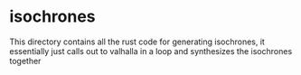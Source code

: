 # isochrones

This directory contains all the rust code for generating isochrones, it essentially 
just calls out to valhalla in a loop and synthesizes the isochrones together


